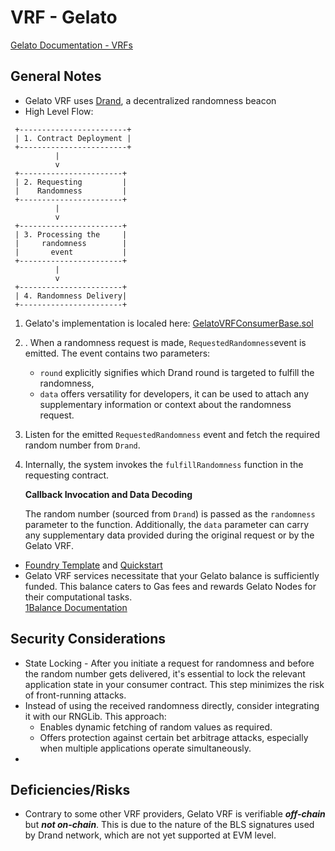 # VRF - Gelato

[Gelato Documentation - VRFs](https://docs.gelato.network/web3-services/vrf)

## General Notes

* Gelato VRF uses [Drand](vrf-drand.md), a decentralized randomness beacon
* High Level Flow:

```
 +------------------------+
 | 1. Contract Deployment |
 +------------------------+
          |
          v
 +-----------------------+
 | 2. Requesting         |
 |    Randomness         |
 +-----------------------+
          |
          v
 +-----------------------+
 | 3. Processing the     |
 |     randomness        |
 |       event           |
 +-----------------------+
          |
          v
 +-----------------------+
 | 4. Randomness Delivery|
 +-----------------------+
```

1. Gelato's implementation is localed here: [GelatoVRFConsumerBase.sol](https://github.com/gelatodigital/vrf-contracts/blob/main/contracts/GelatoVRFConsumerBase.sol)
2. . When a randomness request is made, `RequestedRandomness`event is emitted. The event contains two parameters:
   * `round` explicitly signifies which Drand round is targeted to fulfill the randomness,
   * `data` offers versatility for developers, it can be used to attach any supplementary information or context about the randomness request.
3. Listen for the emitted `RequestedRandomness` event and fetch the required random number from `Drand`.
4.  Internally, the system invokes the `fulfillRandomness` function in the requesting contract.

    **Callback Invocation and Data Decoding**

    The random number (sourced from `Drand`) is passed as the `randomness` parameter to the function. Additionally, the `data` parameter can carry any supplementary data provided during the original request or by the Gelato VRF.

* [Foundry Template](https://github.com/gelatodigital/vrf-nft) and [Quickstart](https://docs.gelato.network/web3-services/vrf/quick-start)
* Gelato VRF services necessitate that your Gelato balance is sufficiently funded. This balance caters to Gas fees and rewards Gelato Nodes for their computational tasks.\
  [1Balance Documentation](https://docs.gelato.network/web3-services/1balance)

## Security Considerations

* State Locking - After you initiate a request for randomness and before the random number gets delivered, it's essential to lock the relevant application state in your consumer contract. This step minimizes the risk of front-running attacks.
* Instead of using the received randomness directly, consider integrating it with our RNGLib. This approach:
  * Enables dynamic fetching of random values as required.
  * Offers protection against certain bet arbitrage attacks, especially when multiple applications operate simultaneously.
*

## Deficiencies/Risks

* Contrary to some other VRF providers, Gelato VRF is verifiable _**off-chain**_ but _**not on-chain**_. This is due to the nature of the BLS signatures used by Drand network, which are not yet supported at EVM level.&#x20;







